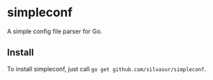 # simpleconf

A simple config file parser for Go.

## Install

To install simpleconf, just call `go get github.com/silvasur/simpleconf`.
